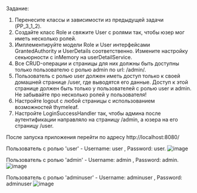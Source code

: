 Задание:
1. Перенесите классы и зависимости из предыдущей задачи (PP_3_1_2).
2. Создайте класс Role и свяжите User с ролями так, чтобы юзер мог иметь несколько ролей.
3. Имплементируйте модели Role и User интерфейсами GrantedAuthority и UserDetails соответственно. Измените настройку секьюрности с inMemory на userDetailService.
4. Все CRUD-операции и страницы для них должны быть доступны только пользователю с ролью admin по url: /admin/.
5. Пользователь с ролью user должен иметь доступ только к своей домашней странице /user, где выводятся его данные. Доступ к этой странице должен быть только у пользователей с ролью user и admin. Не забывайте про несколько ролей у пользователя!
6. Настройте logout с любой страницы с использованием возможностей thymeleaf.
7. Настройте LoginSuccessHandler так, чтобы админа после аутентификации направляло на страницу /admin, а юзера на его страницу /user.

После запуска приложения перейти по адресу http://localhost:8080/ 

Пользователь с ролью 'user' - Username: user , Password: user.
![image](https://github.com/NikitaVolkov01/PP_3_1_3-Spring-Boot-MVC-Security/assets/63566223/36e2bb9b-0461-4e05-ab88-602584509b7a)

Пользователь с ролью 'admin' - Username: admin , Password: admin.
![image](https://github.com/NikitaVolkov01/PP_3_1_3-Spring-Boot-MVC-Security/assets/63566223/86a3fb80-19ab-4331-a230-627f228387b3)

Пользователь с ролью 'adminuser' - Username: adminuser , Password: adminuser
![image](https://github.com/NikitaVolkov01/PP_3_1_3-Spring-Boot-MVC-Security/assets/63566223/f07b06f6-ca24-4f35-8a23-cd2beef47ba3)

